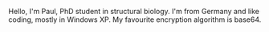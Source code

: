Hello, I'm Paul, PhD student in structural biology. I'm from Germany and like coding, mostly in Windows XP. My favourite encryption algorithm is base64.


